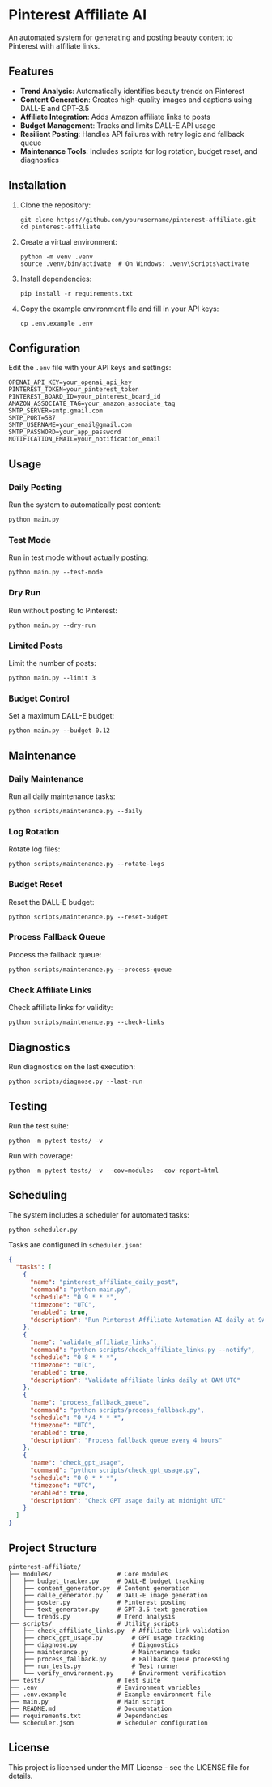 # Pinterest Affiliate AI

An automated system for generating and posting beauty content to Pinterest with affiliate links.

## Features

- **Trend Analysis**: Automatically identifies beauty trends on Pinterest
- **Content Generation**: Creates high-quality images and captions using DALL-E and GPT-3.5
- **Affiliate Integration**: Adds Amazon affiliate links to posts
- **Budget Management**: Tracks and limits DALL-E API usage
- **Resilient Posting**: Handles API failures with retry logic and fallback queue
- **Maintenance Tools**: Includes scripts for log rotation, budget reset, and diagnostics

## Installation

1. Clone the repository:
   ```
   git clone https://github.com/yourusername/pinterest-affiliate.git
   cd pinterest-affiliate
   ```

2. Create a virtual environment:
   ```
   python -m venv .venv
   source .venv/bin/activate  # On Windows: .venv\Scripts\activate
   ```

3. Install dependencies:
   ```
   pip install -r requirements.txt
   ```

4. Copy the example environment file and fill in your API keys:
   ```
   cp .env.example .env
   ```

## Configuration

Edit the `.env` file with your API keys and settings:

```
OPENAI_API_KEY=your_openai_api_key
PINTEREST_TOKEN=your_pinterest_token
PINTEREST_BOARD_ID=your_pinterest_board_id
AMAZON_ASSOCIATE_TAG=your_amazon_associate_tag
SMTP_SERVER=smtp.gmail.com
SMTP_PORT=587
SMTP_USERNAME=your_email@gmail.com
SMTP_PASSWORD=your_app_password
NOTIFICATION_EMAIL=your_notification_email
```

## Usage

### Daily Posting

Run the system to automatically post content:

```
python main.py
```

### Test Mode

Run in test mode without actually posting:

```
python main.py --test-mode
```

### Dry Run

Run without posting to Pinterest:

```
python main.py --dry-run
```

### Limited Posts

Limit the number of posts:

```
python main.py --limit 3
```

### Budget Control

Set a maximum DALL-E budget:

```
python main.py --budget 0.12
```

## Maintenance

### Daily Maintenance

Run all daily maintenance tasks:

```
python scripts/maintenance.py --daily
```

### Log Rotation

Rotate log files:

```
python scripts/maintenance.py --rotate-logs
```

### Budget Reset

Reset the DALL-E budget:

```
python scripts/maintenance.py --reset-budget
```

### Process Fallback Queue

Process the fallback queue:

```
python scripts/maintenance.py --process-queue
```

### Check Affiliate Links

Check affiliate links for validity:

```
python scripts/maintenance.py --check-links
```

## Diagnostics

Run diagnostics on the last execution:

```
python scripts/diagnose.py --last-run
```

## Testing

Run the test suite:

```
python -m pytest tests/ -v
```

Run with coverage:

```
python -m pytest tests/ -v --cov=modules --cov-report=html
```

## Scheduling

The system includes a scheduler for automated tasks:

```
python scheduler.py
```

Tasks are configured in `scheduler.json`:

```json
{
  "tasks": [
    {
      "name": "pinterest_affiliate_daily_post",
      "command": "python main.py",
      "schedule": "0 9 * * *",
      "timezone": "UTC",
      "enabled": true,
      "description": "Run Pinterest Affiliate Automation AI daily at 9AM UTC"
    },
    {
      "name": "validate_affiliate_links",
      "command": "python scripts/check_affiliate_links.py --notify",
      "schedule": "0 8 * * *",
      "timezone": "UTC",
      "enabled": true,
      "description": "Validate affiliate links daily at 8AM UTC"
    },
    {
      "name": "process_fallback_queue",
      "command": "python scripts/process_fallback.py",
      "schedule": "0 */4 * * *",
      "timezone": "UTC",
      "enabled": true,
      "description": "Process fallback queue every 4 hours"
    },
    {
      "name": "check_gpt_usage",
      "command": "python scripts/check_gpt_usage.py",
      "schedule": "0 0 * * *",
      "timezone": "UTC",
      "enabled": true,
      "description": "Check GPT usage daily at midnight UTC"
    }
  ]
}
```

## Project Structure

```
pinterest-affiliate/
├── modules/                  # Core modules
│   ├── budget_tracker.py     # DALL-E budget tracking
│   ├── content_generator.py  # Content generation
│   ├── dalle_generator.py    # DALL-E image generation
│   ├── poster.py             # Pinterest posting
│   ├── text_generator.py     # GPT-3.5 text generation
│   └── trends.py             # Trend analysis
├── scripts/                  # Utility scripts
│   ├── check_affiliate_links.py  # Affiliate link validation
│   ├── check_gpt_usage.py        # GPT usage tracking
│   ├── diagnose.py               # Diagnostics
│   ├── maintenance.py            # Maintenance tasks
│   ├── process_fallback.py       # Fallback queue processing
│   ├── run_tests.py              # Test runner
│   └── verify_environment.py     # Environment verification
├── tests/                    # Test suite
├── .env                      # Environment variables
├── .env.example              # Example environment file
├── main.py                   # Main script
├── README.md                 # Documentation
├── requirements.txt          # Dependencies
└── scheduler.json            # Scheduler configuration
```

## License

This project is licensed under the MIT License - see the LICENSE file for details.
